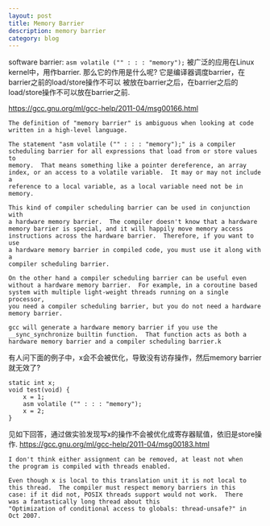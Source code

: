 ```yaml
---
layout: post
title: Memory Barrier
description: memory barrier
category: blog
---
```


software barrier:
`asm volatile ("" : : : "memory");` 被广泛的应用在Linux kernel中，用作barrier.
那么它的作用是什么呢? 它是编译器调度barrier，在barrier之前的load/store操作不可以
被放在barrier之后，在barrier之后的load/store操作不可以放在barrier之前.

https://gcc.gnu.org/ml/gcc-help/2011-04/msg00166.html
```
The definition of "memory barrier" is ambiguous when looking at code
written in a high-level language.

The statement "asm volatile ("" : : : "memory");" is a compiler
scheduling barrier for all expressions that load from or store values to
memory.  That means something like a pointer dereference, an array
index, or an access to a volatile variable.  It may or may not include a
reference to a local variable, as a local variable need not be in
memory.

This kind of compiler scheduling barrier can be used in conjunction with
a hardware memory barrier.  The compiler doesn't know that a hardware
memory barrier is special, and it will happily move memory access
instructions across the hardware barrier.  Therefore, if you want to use
a hardware memory barrier in compiled code, you must use it along with a
compiler scheduling barrier.

On the other hand a compiler scheduling barrier can be useful even
without a hardware memory barrier.  For example, in a coroutine based
system with multiple light-weight threads running on a single processor,
you need a compiler scheduling barrier, but you do not need a hardware
memory barrier.

gcc will generate a hardware memory barrier if you use the
__sync_synchronize builtin function.  That function acts as both a
hardware memory barrier and a compiler scheduling barrier.k
```

有人问下面的例子中，x会不会被优化，导致没有访存操作，然后memory barrier就无效了?
```
static int x;
void test(void) {
	x = 1;
	asm volatile ("" : : : "memory");
	x = 2;
}
```
见如下回答，通过做实验发现写x的操作不会被优化成寄存器赋值，依旧是store操作.
https://gcc.gnu.org/ml/gcc-help/2011-04/msg00183.html
```
I don't think either assignment can be removed, at least not when
the program is compiled with threads enabled.

Even though x is local to this translation unit it is not local to
this thread.  The compiler must respect memory barriers in this
case: if it did not, POSIX threads support would not work.  There
was a fantastically long thread about this
"Optimization of conditional access to globals: thread-unsafe?" in
Oct 2007.
```

